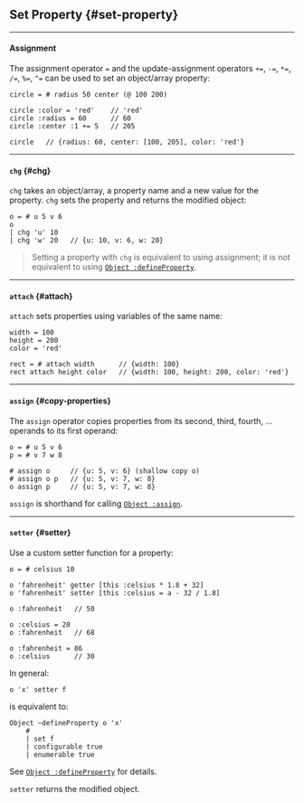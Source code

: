 ## Set Property {#set-property}

---

#### Assignment

The assignment operator `=` and the update-assignment operators `+=`, `-=`, `*=`, `/=`, `%=`, `^=` can be used to set an object/array property:

```
circle = # radius 50 center (@ 100 200)

circle :color = 'red'    // 'red'
circle :radius = 60      // 60
circle :center :1 += 5   // 205

circle   // {radius: 60, center: [100, 205], color: 'red'}
```

---

#### `chg` {#chg}

`chg` takes an object/array, a property name and a new value for the property. `chg` sets the property and returns the modified object:

```
o = # u 5 v 6
o 
| chg 'u' 10
| chg 'w' 20   // {u: 10, v: 6, w: 20} 
```

> Setting a property with `chg` is equivalent to using assignment; it is not equivalent to using [`Object :defineProperty`](https://developer.mozilla.org/en-US/docs/Web/JavaScript/Reference/Global_Objects/Object/defineProperty).

---

#### `attach` {#attach}

`attach` sets properties using variables of the same name:

```
width = 100
height = 200
color = 'red'

rect = # attach width      // {width: 100}
rect attach height color   // {width: 100, height: 200, color: 'red'}
```

---

#### `assign` {#copy-properties}

The `assign` operator copies properties from its second, third, fourth, ... operands to its first operand:

```
o = # u 5 v 6
p = # v 7 w 8

# assign o     // {u: 5, v: 6} (shallow copy o)
# assign o p   // {u: 5, v: 7, w: 8}
o assign p     // {u: 5, v: 7, w: 8}
```

`assign` is shorthand for calling [`Object :assign`](https://developer.mozilla.org/en-US/docs/Web/JavaScript/Reference/Global_Objects/Object/assign).

---

#### `setter` {#setter}

Use a custom setter function for a property:

```
o = # celsius 10

o 'fahrenheit' getter [this :celsius * 1.8 + 32]
o 'fahrenheit' setter [this :celsius = a - 32 / 1.8]

o :fahrenheit   // 50

o :celsius = 20
o :fahrenheit   // 68

o :fahrenheit = 86
o :celsius      // 30
```

In general:

```
o 'x' setter f
```

is equivalent to:

```
Object ~defineProperty o 'x'
    #
    | set f
    | configurable true
    | enumerable true
```

See [`Object :defineProperty`](https://developer.mozilla.org/en-US/docs/Web/JavaScript/Reference/Global_Objects/Object/defineProperty) for details.

`setter` returns the modified object.